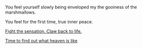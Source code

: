 You feel yourself slowly being enveloped my the gooiness of the marshmallows.

You feel for the first time, true inner peace.

[Fight the sensation.  Claw back to life.](../../marshmallow.md)

[Time to find out what heaven is like](../../marshmallow.md)
